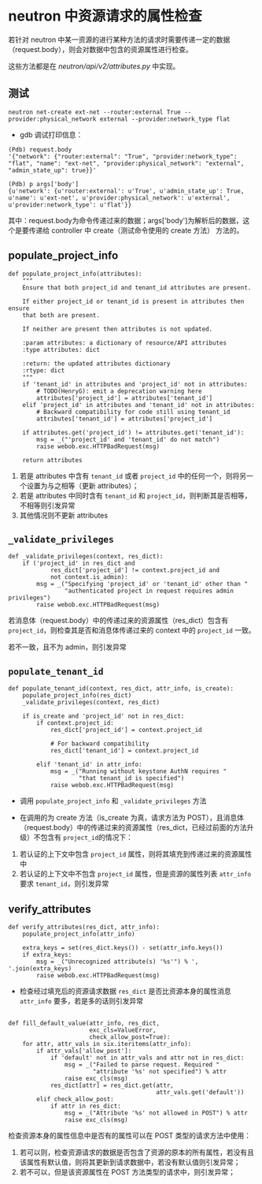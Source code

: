 # neutron 中资源请求的属性检查

若针对 neutron 中某一资源的进行某种方法的请求时需要传递一定的数据（request.body），则会对数据中包含的资源属性进行检查。

这些方法都是在 *neutron/api/v2/attributes.py* 中实现。

## 测试

```
neutron net-create ext-net --router:external True --provider:physical_network external --provider:network_type flat
```

* gdb 调试打印信息：

```
(Pdb) request.body
'{"network": {"router:external": "True", "provider:network_type": "flat", "name": "ext-net", "provider:physical_network": "external", "admin_state_up": true}}'

(Pdb) p args['body']
{u'network': {u'router:external': u'True', u'admin_state_up': True, u'name': u'ext-net', u'provider:physical_network': u'external', u'provider:network_type': u'flat'}}
```

其中：request.body为命令传递过来的数据；args['body']为解析后的数据，这个是要传递给 controller 中 create（测试命令使用的 create 方法） 方法的。

## populate_project_info

```
def populate_project_info(attributes):
    """
    Ensure that both project_id and tenant_id attributes are present.

    If either project_id or tenant_id is present in attributes then ensure
    that both are present.

    If neither are present then attributes is not updated.

    :param attributes: a dictionary of resource/API attributes
    :type attributes: dict

    :return: the updated attributes dictionary
    :rtype: dict
    """
    if 'tenant_id' in attributes and 'project_id' not in attributes:
        # TODO(HenryG): emit a deprecation warning here
        attributes['project_id'] = attributes['tenant_id']
    elif 'project_id' in attributes and 'tenant_id' not in attributes:
        # Backward compatibility for code still using tenant_id
        attributes['tenant_id'] = attributes['project_id']

    if attributes.get('project_id') != attributes.get('tenant_id'):
        msg = _("'project_id' and 'tenant_id' do not match")
        raise webob.exc.HTTPBadRequest(msg)

    return attributes
```

1. 若是 attributes 中含有 `tenant_id` 或者 `project_id` 中的任何一个，则将另一个设置为与之相等（更新 attributes）；
2. 若是 attributes 中同时含有 `tenant_id` 和 `project_id`，则判断其是否相等，不相等则引发异常
3. 其他情况则不更新 attributes 

## `_validate_privileges`

```
def _validate_privileges(context, res_dict):
    if ('project_id' in res_dict and
            res_dict['project_id'] != context.project_id and
            not context.is_admin):
        msg = _("Specifying 'project_id' or 'tenant_id' other than "
                "authenticated project in request requires admin privileges")
        raise webob.exc.HTTPBadRequest(msg)
```

若消息体（request.body）中的传递过来的资源属性（res_dict）包含有 `project_id`，则检查其是否和消息体传递过来的 context 中的 `project_id` 一致。

若不一致，且不为 admin，则引发异常

## `populate_tenant_id`

```
def populate_tenant_id(context, res_dict, attr_info, is_create):
    populate_project_info(res_dict)
    _validate_privileges(context, res_dict)

    if is_create and 'project_id' not in res_dict:
        if context.project_id:
            res_dict['project_id'] = context.project_id

            # For backward compatibility
            res_dict['tenant_id'] = context.project_id

        elif 'tenant_id' in attr_info:
            msg = _("Running without keystone AuthN requires "
                    "that tenant_id is specified")
            raise webob.exc.HTTPBadRequest(msg)
```

* 调用 `populate_project_info` 和 `_validate_privileges` 方法

* 在调用的为 create 方法（is_create 为真，请求方法为 POST），且消息体（request.body）中的传递过来的资源属性（res_dict，已经过前面的方法升级）不包含有 `project_id`的情况下：
 1. 若认证的上下文中包含 `project_id` 属性，则将其填充到传递过来的资源属性中
 2. 若认证的上下文中不包含 `project_id` 属性，但是资源的属性列表 `attr_info` 要求 `tenant_id`，则引发异常

## verify_attributes

```
def verify_attributes(res_dict, attr_info):
    populate_project_info(attr_info)

    extra_keys = set(res_dict.keys()) - set(attr_info.keys())
    if extra_keys:
        msg = _("Unrecognized attribute(s) '%s'") % ', '.join(extra_keys)
        raise webob.exc.HTTPBadRequest(msg)
```

* 检查经过填充后的资源请求数据 `res_dict` 是否比资源本身的属性消息 `attr_info` 要多，若是多的话则引发异常

## 

```
def fill_default_value(attr_info, res_dict,
                       exc_cls=ValueError,
                       check_allow_post=True):
    for attr, attr_vals in six.iteritems(attr_info):
        if attr_vals['allow_post']:
            if 'default' not in attr_vals and attr not in res_dict:
                msg = _("Failed to parse request. Required "
                        "attribute '%s' not specified") % attr
                raise exc_cls(msg)
            res_dict[attr] = res_dict.get(attr,
                                          attr_vals.get('default'))
        elif check_allow_post:
            if attr in res_dict:
                msg = _("Attribute '%s' not allowed in POST") % attr
                raise exc_cls(msg)
```

检查资源本身的属性信息中是否有的属性可以在 POST 类型的请求方法中使用：

1. 若可以则，检查资源请求的数据是否包含了资源的原本的所有属性，若没有且该属性有默认值，则将其更新到请求数据中，若没有默认值则引发异常；
2. 若不可以，但是该资源属性在 POST 方法类型的请求中，则引发异常；







































